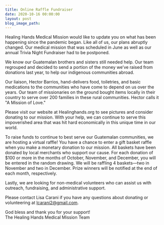 ```yaml
---
title: Online Raffle Fundraiser
date: 2020-10-16 00:00:00
layout: post
blog_image_path:
---
```


Healing Hands Medical Mission would like to update you on what has been happening since the pandemic began. Like all of us, our plans abruptly changed. Our medical mission that was scheduled in June as well as our annual Trivia Night Fundraiser had to be postponed.

We know our Guatemalan brothers and sisters still needed help. Our team regrouped and decided to send a portion of the money we’ve raised from donations last year, to help our indigenous communities abroad.

Our liaison, Hector Barrios, hand-delivers food, toiletries, and basic medications to the communities who have come to depend on us over the years. Our team of missionaries on the ground bought items locally in their country to serve over 200 families in these rural communities. Hector calls it "A Mission of Love."&nbsp;

Please visit our website at Healinghands.org to see pictures and consider donating to our mission. With your help, we can continue to serve this impoverished area that was hit hard economically in this unique time in our world.

To raise funds to continue to best serve our Guatemalan communities, we are hosting a virtual raffle\! You have a chance to enter a gift basket raffle when you make a monetary donation to our mission. All baskets have been donated by local merchants who support our cause. For each donation of $100 or more in the months of October, November, and December, you will be entered in the random drawing. We will be raffling 4 baskets—two in November and two in December. Prize winners will be notified at the end of each month, respectively.

Lastly, we are looking for non-medical volunteers who can assist us with outreach, fundraising, and administrative support.

Please contact Lisa Carani if you have any questions about donating or volunteering at [lcarani2@gmail.com](mailto:lcarani2@gmail.com).&nbsp;

God bless and thank you for your support\!<br>The Healing Hands Medical Mission Team

&nbsp;

&nbsp;